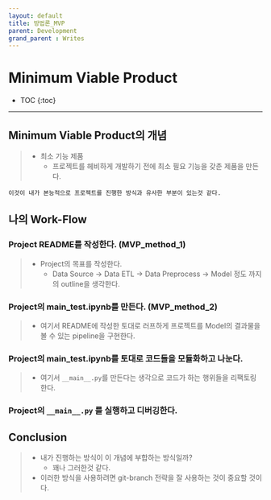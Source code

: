 ```yaml
---
layout: default
title: 방법론_MVP
parent: Development
grand_parent : Writes
---
```

# Minimum Viable Product

- TOC
{:toc}
---

## Minimum Viable Product의 개념
>   - 최소 기능 제품
>       - 프로젝트를 헤비하게 개발하기 전에 최소 필요 기능을 갖춘 제품을 만든다.  

`이것이 내가 본능적으로 프로젝트를 진행한 방식과 유사한 부분이 있는것 같다.`

## 나의 Work-Flow

### Project README를 작성한다. (MVP_method_1)
>   - Project의 목표를 작성한다.
>       - Data Source -> Data ETL -> Data Preprocess -> Model 정도 까지의 outline을 생각한다.


### Project의 main_test.ipynb를 만든다. (MVP_method_2)
>   - 여기서 README에 작성한 토대로 러프하게 프로젝트를 Model의 결과물을 볼 수 있는 pipeline을 구현한다.

### Project의 main_test.ipynb를 토대로 코드들을 모듈화하고 나눈다.
>   - 여기서 `__main__.py`를 만든다는 생각으로 코드가 하는 행위들을 리팩토링한다.

### Project의 `__main__.py` 를 실행하고 디버깅한다.


## Conclusion
>   - 내가 진행하는 방식이 이 개념에 부합하는 방식일까?
>       - 꽤나 그러한것 같다.
>   - 이러한 방식을 사용하려면 git-branch 전략을 잘 사용하는 것이 중요할 것이다.